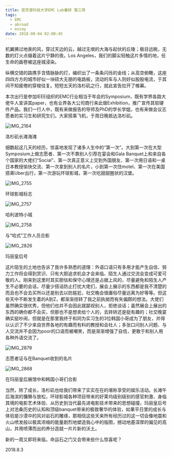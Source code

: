 ```yaml
---
title: 密苏里科技大学EMC Lab暑研 第三周
tags:
  - EMC
  - abroad
  - essay
date: 2018-08-04 02:00:45
---
```


机翼拂过地表的风，穿过天边的云，越过无垠的大海与起伏的丘陵；极目远眺，无数的灯火点缀着这片宁静的夜。Los Angeles，我们的脚尖轻触这片多情的地，任生命的画卷被这座城浸染。

纵横交错的路携手含情脉脉的灯，编织出了一条条闪烁的金线；从高空俯瞰，这座四四方方的城市好似一块硕大无朋的电路板，流动的车与人则好似股股电流，于其间不知疲倦的穿梭往复。短短五天的洛杉矶之行，就此宣告拉开了帷幕。

<!-- more -->

本次出行是参加IEEE组织的EMC行业相当于年会的Symposium，既有学界各路大佬牛人宣讲其paper，也有业界各大公司商行来此做Exhibition，推广宣传其软硬件产品。我们一行人中，既有来做报告的导师及PhD的学长学姐，也有来做会议志愿者的实习生和研究生们，大家搭乘飞机，于周日晚抵达洛杉矶。

![IMG_2164](006tKfTcly1fty8o7ib95j31kw16rtyp.jpg)

洛杉矶长滩海滩

细数起这几天的经历，惊喜地发现了诸多人生中的“第一次”。大到第一次在大型Symposium上做志愿者、第一次不靠别人引荐在宴会和Gala Banquet上和来自各个国家的大佬们“Social”、第一次真正意义上交到外国朋友、第一次用日语和一桌日本教授愉快交流、第一次拿到别人的名片，小到第一次住motel、第一次在美国搭乘Uber出行，第一次游玩环球影城，第一次吃甜甜圈状的汉堡。

![IMG_2755](006tKfTcly1fty8oh72bxj30u0140wjy.jpg)

环球影城标志

![IMG_2757](006tKfTcly1fty8ovh6e7j31420u0tc6.jpg)

哈利波特小城

![IMG_2758](006tKfTcly1fty8p1s5lcj31420u0juy.jpg)

与“哈式”工作人员合影

![IMG_2826](006tKfTcly1ftymtaeda3j31kw16r4qp.jpg)

玛丽皇后号

这片陌生的土地也告诉了我许多熟悉的道理：外语口语只有多用才能产生自信、努力工作将会得到赏识、只有大胆追求机会才会来临、陌生人通过交流会变成可爱可敬的人。刚来到这里时其实胆怯和保守心理还是占据上风的，尽量避免和陌生人产生不必要的会话，尽量少搭话防止打扰大佬们，展会上展示的东西都是我不清楚的而且也不会去买所以还是别去以防尴尬，社交晚会很庸俗尽量远离为好等等。但这些天中不断发生着的A到Z，都渐渐扭转了我之前执拗而有失偏颇的想法。大佬们虽然确实很优秀，但他们也并不会因此就鄙视别人，拒绝谈话；虽然展会上展出的东西的确你都不会买，但那也不是想卖给个人的，去转转还是挺有趣的；社交晚宴确实挺吵闹，但就是在那里我终于和同为实习生的3位韩国小哥成为了朋友，并得以认识了不少来自世界各地的有趣而有料的教授和会社人；多张口问别人问题、与人交流并不会因为poor的口语而被嘲笑，而是渐渐增强了自信，更敢于和别人用各种外语交流了。

![IMG_2879](006tKfTcly1ftymw51rhqj31kw16onpd.jpg)

志愿者证与在Banquet收到的名片

![IMG_2868](006tKfTcly1fty8pf5qmpj31kw16r4qp.jpg)

在玛丽皇后展馆中和韩国小哥们合影

当然，除了成长，洛杉矶也给我们带来了实实在在的堪称享受的娱乐活动。长滩午后海滨的慵懒与放松，环球影城各种项目带来的好莱坞级别级别的感官刺激、身临其境的电影艺术体验、从历史到当代最先进电影技术带来的思想碰撞，玛丽皇后号上对沧桑历史的认知和顶级banquet带来的极致奢华的体验，如果平日里的成长与体验是沙漠中的风对岩石的雕琢，那相信这些天来所有经历过的这一切会像地震和火山喷发般以极其浓缩的能量剧烈地塑造我心中的版图，撼动地基深厚的偏见的高山，并用喷薄而出的养分造就一片片新的沃土。

新的一周又即将来临，命运石之门又会带来些什么惊喜呢？

2018.8.3
